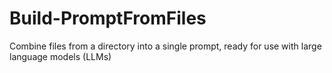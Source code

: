 # Build-PromptFromFiles
Combine files from a directory into a single prompt, ready for use with large language models (LLMs)
